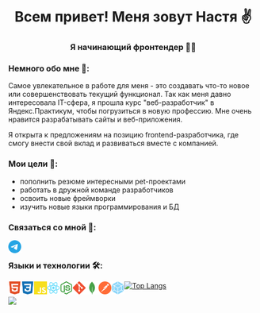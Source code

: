 <h1 align="center"> Всем привет! Меня зовут Настя ✌</h1>
<h3 align="center">Я начинающий фронтендер 👩‍💻</h3>

### Немного обо мне 📝:
Самое увлекательное в работе для меня - это создавать что-то новое или совершенствовать текущий функционал. Так как меня давно интересовала IT-сфера, я прошла курс "веб-разработчик" в Яндекс.Практикум, чтобы погрузиться в новую профессию. Мне очень нравится разрабатывать сайты и веб-приложения. 

Я открыта к предложениям на позицию frontend-разработчика, где смогу внести свой вклад и развиваться вместе с компанией.

### Мои цели 🎯:
- пополнить резюме интересными pet-проектами
- работать в дружной команде разработчиков
- освоить новые фреймворки
- изучить новые языки программирования и БД

### Связаться со мной 📲:
[<img src="https://github.com/LightTross/icon/blob/main/images/telegram-color.svg" align="left" width="26" alt="telegram">](https://t.me/lighttross)
<br/>
### Языки и технологии 🛠:
[<img src="https://github.com/LightTross/icon/blob/main/images/html5-color.svg" align="left" width="26" alt="html5">]()
[<img src="https://github.com/LightTross/icon/blob/main/images/css3-color.svg" align="left" width="26" alt="css3">]()
[<img src="https://github.com/LightTross/icon/blob/main/images/javascript-color.svg" align="left" width="26" alt="javascript">]()
[<img src="https://github.com/LightTross/icon/blob/main/images/react-color.svg" align="left" width="26" alt="react">]()
[<img src="https://github.com/LightTross/icon/blob/main/images/nodedotjs-color.svg" align="left" width="26" alt="nodedotjs">]()
[<img src="https://github.com/LightTross/icon/blob/main/images/git-color.svg" align="left" width="26" alt="git">]()
[<img src="https://github.com/LightTross/icon/blob/main/images/mongodb-color.svg" align="left" width="26" alt="mongodb">]()
[<img src="https://github.com/LightTross/icon/blob/main/images/postman-color.svg" align="left" width="26" alt="postman">]()
[<img src="https://github.com/LightTross/icon/blob/main/images/webpack-color.svg" align="left" width="26" alt="webpack">]()

[![Top Langs](https://github-readme-stats.vercel.app/api/top-langs/?username=lighttross&layout=compact)](https://github.com/lighttross/github-readme-stats)

![](https://komarev.com/ghpvc/?username=lighttross)

